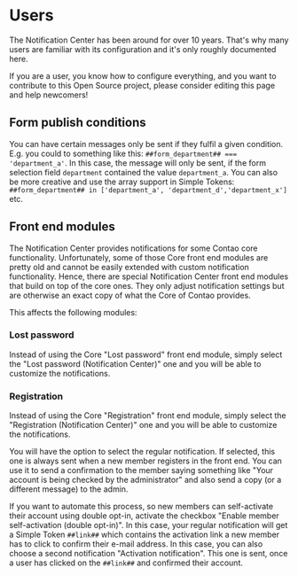 # Users

The Notification Center has been around for over 10 years. That's why many users are
familiar with its configuration and it's only roughly documented here.

If you are a user, you know how to configure everything, and you want to contribute to this
Open Source project, please consider editing this page and help newcomers!


## Form publish conditions

You can have certain messages only be sent if they fulfil a given condition. E.g. you could to something like
this: `##form_department## === 'department_a'`. In this case, the message will only be sent, if the form
selection field `department` contained the value `department_a`. You can also be more creative and use the
array support in Simple Tokens: `##form_department## in ['department_a', 'department_d','department_x']` etc.


## Front end modules

The Notification Center provides notifications for some Contao core functionality. Unfortunately, some of those
Core front end modules are pretty old and cannot be easily extended with custom notification functionality.
Hence, there are special Notification Center front end modules that build on top of the core ones. They only adjust
notification settings but are otherwise an exact copy of what the Core of Contao provides.

This affects the following modules:

### Lost password

Instead of using the Core "Lost password" front end module, simply select the "Lost password (Notification Center)"
one and you will be able to customize the notifications.

### Registration

Instead of using the Core "Registration" front end module, simply select the "Registration (Notification Center)"
one and you will be able to customize the notifications.

You will have the option to select the regular notification. If selected, this one is always sent when a new member
registers in the front end. You can use it to send a confirmation to the member saying something like "Your account
is being checked by the administrator" and also send a copy (or a different message) to the admin.

If you want to automate this process, so new members can self-activate their account using double opt-in, activate
the checkbox "Enable member self-activation (double opt-in)". In this case, your regular notification will get a
Simple Token `##link##` which contains the activation link a new member has to click to confirm their e-mail address.
In this case, you can also choose a second notification "Activation notification". This one is sent, once a user has clicked
on the `##link##` and confirmed their account.